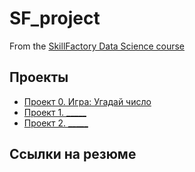 # SF_project

From the [SkillFactory Data Science course](https://github.com/IlgamMuz/SF_project)

## Проекты

* [Проект 0. Игра: Угадай число](https://github.com/IlgamMuz/SF_project/tree/main/project%200)
* [Проект 1. _____](__)
* [Проект 2. _____](__)

## Ссылки на резюме